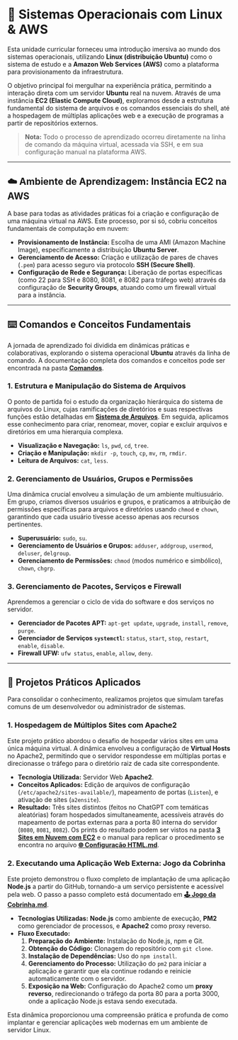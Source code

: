 # 🐧 Sistemas Operacionais com Linux & AWS

Esta unidade curricular forneceu uma introdução imersiva ao mundo dos sistemas operacionais, utilizando **Linux (distribuição Ubuntu)** como o sistema de estudo e a **Amazon Web Services (AWS)** como a plataforma para provisionamento da infraestrutura.

O objetivo principal foi mergulhar na experiência prática, permitindo a interação direta com um servidor **Ubuntu** real na nuvem. Através de uma instância **EC2 (Elastic Compute Cloud)**, exploramos desde a estrutura fundamental do sistema de arquivos e os comandos essenciais do shell, até a hospedagem de múltiplas aplicações web e a execução de programas a partir de repositórios externos.

> **Nota:** Todo o processo de aprendizado ocorreu diretamente na linha de comando da máquina virtual, acessada via SSH, e em sua configuração manual na plataforma AWS.

---

## ☁️ Ambiente de Aprendizagem: Instância EC2 na AWS

A base para todas as atividades práticas foi a criação e configuração de uma máquina virtual na AWS. Este processo, por si só, cobriu conceitos fundamentais de computação em nuvem:

*   **Provisionamento de Instância:** Escolha de uma AMI (Amazon Machine Image), especificamente a distribuição **Ubuntu Server**.
*   **Gerenciamento de Acesso:** Criação e utilização de pares de chaves (`.pem`) para acesso seguro via protocolo **SSH (Secure Shell)**.
*   **Configuração de Rede e Segurança:** Liberação de portas específicas (como 22 para SSH e 8080, 8081, e 8082 para tráfego web) através da configuração de **Security Groups**, atuando como um firewall virtual para a instância.

---

## ⌨️ Comandos e Conceitos Fundamentais

A jornada de aprendizado foi dividida em dinâmicas práticas e colaborativas, explorando o sistema operacional **Ubuntu** através da linha de comando. A documentação completa dos comandos e conceitos pode ser encontrada na pasta **[Comandos](./Linux%20com%20AWS/Comandos/)**.

### 1. Estrutura e Manipulação do Sistema de Arquivos

O ponto de partida foi o estudo da organização hierárquica do sistema de arquivos do Linux, cujas ramificações de diretórios e suas respectivas funções estão detalhadas em **[Sistema de Arquivos](./Linux%20com%20AWS/Sistema%20de%20Arquivos/)**. Em seguida, aplicamos esse conhecimento para criar, renomear, mover, copiar e excluir arquivos e diretórios em uma hierarquia complexa.

*   **Visualização e Navegação:** `ls`, `pwd`, `cd`, `tree`.
*   **Criação e Manipulação:** `mkdir -p`, `touch`, `cp`, `mv`, `rm`, `rmdir`.
*   **Leitura de Arquivos:** `cat`, `less`.

### 2. Gerenciamento de Usuários, Grupos e Permissões

Uma dinâmica crucial envolveu a simulação de um ambiente multiusuário. Em grupo, criamos diversos usuários e grupos, e praticamos a atribuição de permissões específicas para arquivos e diretórios usando `chmod` e `chown`, garantindo que cada usuário tivesse acesso apenas aos recursos pertinentes.

*   **Superusuário:** `sudo`, `su`.
*   **Gerenciamento de Usuários e Grupos:** `adduser`, `addgroup`, `usermod`, `deluser`, `delgroup`.
*   **Gerenciamento de Permissões:** `chmod` (modos numérico e simbólico), `chown`, `chgrp`.

### 3. Gerenciamento de Pacotes, Serviços e Firewall

Aprendemos a gerenciar o ciclo de vida do software e dos serviços no servidor.

*   **Gerenciador de Pacotes APT:** `apt-get update`, `upgrade`, `install`, `remove`, `purge`.
*   **Gerenciador de Serviços `systemctl`:** `status`, `start`, `stop`, `restart`, `enable`, `disable`.
*   **Firewall UFW:** `ufw status`, `enable`, `allow`, `deny`.

---

## 🚀 Projetos Práticos Aplicados

Para consolidar o conhecimento, realizamos projetos que simulam tarefas comuns de um desenvolvedor ou administrador de sistemas.

### 1. Hospedagem de Múltiplos Sites com Apache2

Este projeto prático abordou o desafio de hospedar vários sites em uma única máquina virtual. A dinâmica envolveu a configuração de **Virtual Hosts** no Apache2, permitindo que o servidor respondesse em múltiplas portas e direcionasse o tráfego para o diretório raiz de cada site correspondente.

*   **Tecnologia Utilizada:** Servidor Web **Apache2**.
*   **Conceitos Aplicados:** Edição de arquivos de configuração (`/etc/apache2/sites-available/`), mapeamento de portas (`Listen`), e ativação de sites (`a2ensite`).
*   **Resultado:** Três sites distintos (feitos no ChatGPT com temáticas aleatórias) foram hospedados simultaneamente, acessíveis através do mapeamento de portas externas para a porta 80 interna do servidor (`8080`, `8081`, `8082`). Os prints do resultado podem ser vistos na pasta **[3 Sites em Nuvem com EC2](./Linux%20com%20AWS/3%20Sites%20em%20Nuvem%20com%20EC2/)** e o manual para replicar o procedimento se encontra no arquivo **[🌐 Configuração HTML.md](./Linux%20com%20AWS/Comandos/Comandos%20Espec%C3%ADficos/%F0%9F%8C%90%20Configura%C3%A7%C3%A3o%20HTML.md)**.

### 2. Executando uma Aplicação Web Externa: Jogo da Cobrinha

Este projeto demonstrou o fluxo completo de implantação de uma aplicação **Node.js** a partir do GitHub, tornando-a um serviço persistente e acessível pela web. O passo a passo completo está documentado em **[🕹️ Jogo da Cobrinha.md](./Linux%20com%20AWS/Comandos/Comandos%20Espec%C3%ADficos/%F0%9F%95%B9%EF%B8%8F%20Jogo%20da%20Cobrinha.md)**.

*   **Tecnologias Utilizadas:** **Node.js** como ambiente de execução, **PM2** como gerenciador de processos, e **Apache2** como proxy reverso.
*   **Fluxo Executado:**
    1.  **Preparação do Ambiente:** Instalação do Node.js, npm e Git.
    2.  **Obtenção do Código:** Clonagem do repositório com `git clone`.
    3.  **Instalação de Dependências:** Uso do `npm install`.
    4.  **Gerenciamento do Processo:** Utilização do `pm2` para iniciar a aplicação e garantir que ela continue rodando e reinicie automaticamente com o servidor.
    5.  **Exposição na Web:** Configuração do Apache2 como um **proxy reverso**, redirecionando o tráfego da porta 80 para a porta 3000, onde a aplicação Node.js estava sendo executada.

Esta dinâmica proporcionou uma compreensão prática e profunda de como implantar e gerenciar aplicações web modernas em um ambiente de servidor Linux.